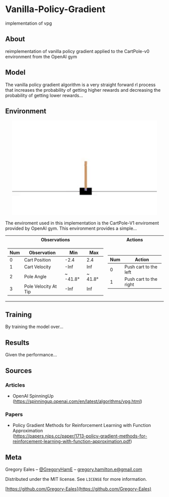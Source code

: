 # Vanilla-Policy-Gradient
implementation of vpg

## About
reimplementation of vanilla policy gradient applied to the CartPole-v0 environment from the OpenAI gym<br/>

## Model

The vanilla policy gradient algorithm is a very straight forward rl process that increases the probability of getting higher rewards and decreasing the probability of getting lower rewards...

## Environment

<p align="center">
  <img width="460" height="300" src="https://github.com/Gregory-Eales/ML-Reimplementations/blob/master/Vanilla-Policy-Gradient/img/CartPole-v1.gif">
</p>

The enviroment used in this implementation is the CartPole-V1 enviroment provided by OpenAI gym. This environment provides a simple...

<p align="center">
<table>
<tr><th> Observations </th><th> Actions </th></tr>
<tr><td>

Num | Observation | Min | Max
---|---|---|---
0 | Cart Position | -2.4 | 2.4
1 | Cart Velocity | -Inf | Inf
2 | Pole Angle | ~ -41.8&deg; | ~ 41.8&deg;
3 | Pole Velocity At Tip | -Inf | Inf

</td><td>

Num | Action
--- | ---
0 | Push cart to the left
1 | Push cart to the right

</td></tr> </table>
</p>

## Training

By training the model over...

## Results

Given the performance...

## Sources

### Articles
* OpenAI SpinningUp (https://spinningup.openai.com/en/latest/algorithms/vpg.html)

### Papers
* Policy Gradient Methods for Reinforcement Learning with Function Approximation <br/>
  (https://papers.nips.cc/paper/1713-policy-gradient-methods-for-reinforcement-learning-with-function-approximation.pdf)

## Meta

Gregory Eales – [@GregoryHamE](https://twitter.com/GregoryHamE) – gregory.hamilton.e@gmail.com

Distributed under the MIT license. See ``LICENSE`` for more information.

[https://github.com/Gregory-Eales](https://github.com/Gregory-Eales)
